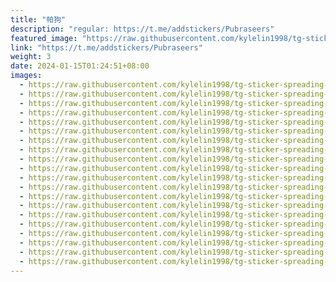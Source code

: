 ```yaml
---
title: "帕狗"
description: "regular: https://t.me/addstickers/Pubraseers"
featured_image: "https://raw.githubusercontent.com/kylelin1998/tg-sticker-spreading-worldwide-images/main/img/b64be6f5-b502-4391-86fb-333455770d8d.jpg"
link: "https://t.me/addstickers/Pubraseers"
weight: 3
date: 2024-01-15T01:24:51+08:00
images:
  - https://raw.githubusercontent.com/kylelin1998/tg-sticker-spreading-worldwide-images/main/img/b64be6f5-b502-4391-86fb-333455770d8d.jpg
  - https://raw.githubusercontent.com/kylelin1998/tg-sticker-spreading-worldwide-images/main/img/f3a1f9ff-aa11-48a8-9a39-f5d9b4b7c926.jpg
  - https://raw.githubusercontent.com/kylelin1998/tg-sticker-spreading-worldwide-images/main/img/5997eccb-6d8f-49e2-9bb1-dc4928efd1de.jpg
  - https://raw.githubusercontent.com/kylelin1998/tg-sticker-spreading-worldwide-images/main/img/ef508cb9-6c57-426a-9c9c-8f3d6506ef2d.jpg
  - https://raw.githubusercontent.com/kylelin1998/tg-sticker-spreading-worldwide-images/main/img/8c1a8a2c-450a-4226-8371-1ab6c7149615.jpg
  - https://raw.githubusercontent.com/kylelin1998/tg-sticker-spreading-worldwide-images/main/img/e40b25b3-862a-42f1-a2b5-e8b754458238.jpg
  - https://raw.githubusercontent.com/kylelin1998/tg-sticker-spreading-worldwide-images/main/img/73ea4659-50ae-4e2a-8826-e22a3113f2e0.jpg
  - https://raw.githubusercontent.com/kylelin1998/tg-sticker-spreading-worldwide-images/main/img/0e093ea5-818e-4285-8493-96cec7cb292f.jpg
  - https://raw.githubusercontent.com/kylelin1998/tg-sticker-spreading-worldwide-images/main/img/24c118f4-27c8-422b-9980-c310ce88d777.jpg
  - https://raw.githubusercontent.com/kylelin1998/tg-sticker-spreading-worldwide-images/main/img/99a026cf-ef50-447f-94e0-f6eeca1df7b7.jpg
  - https://raw.githubusercontent.com/kylelin1998/tg-sticker-spreading-worldwide-images/main/img/739ee713-767d-461f-8bd5-6a278a8bcebe.jpg
  - https://raw.githubusercontent.com/kylelin1998/tg-sticker-spreading-worldwide-images/main/img/d5b2069b-0576-4ea1-a4e2-62180ba7c3fe.jpg
  - https://raw.githubusercontent.com/kylelin1998/tg-sticker-spreading-worldwide-images/main/img/7aa34c9f-0572-4127-a3da-45ee7395a3b5.jpg
  - https://raw.githubusercontent.com/kylelin1998/tg-sticker-spreading-worldwide-images/main/img/bd523282-7a72-45e7-a8c5-58a970d8b9e2.jpg
  - https://raw.githubusercontent.com/kylelin1998/tg-sticker-spreading-worldwide-images/main/img/d5734cbc-b237-419a-9631-29ff329e1875.jpg
  - https://raw.githubusercontent.com/kylelin1998/tg-sticker-spreading-worldwide-images/main/img/4fe8668c-f6fa-4a00-94e3-3d39e4ab5838.jpg
  - https://raw.githubusercontent.com/kylelin1998/tg-sticker-spreading-worldwide-images/main/img/0a9a918e-461c-4789-be40-615fe228044a.jpg
  - https://raw.githubusercontent.com/kylelin1998/tg-sticker-spreading-worldwide-images/main/img/6170a950-1dcd-4da3-86cd-687fb5cb049b.jpg
  - https://raw.githubusercontent.com/kylelin1998/tg-sticker-spreading-worldwide-images/main/img/d0bf7bb7-3e09-43d2-b1f5-be31daf02240.jpg
  - https://raw.githubusercontent.com/kylelin1998/tg-sticker-spreading-worldwide-images/main/img/007ff130-6b4d-41ab-9994-ad84a71141b1.jpg
---
```

